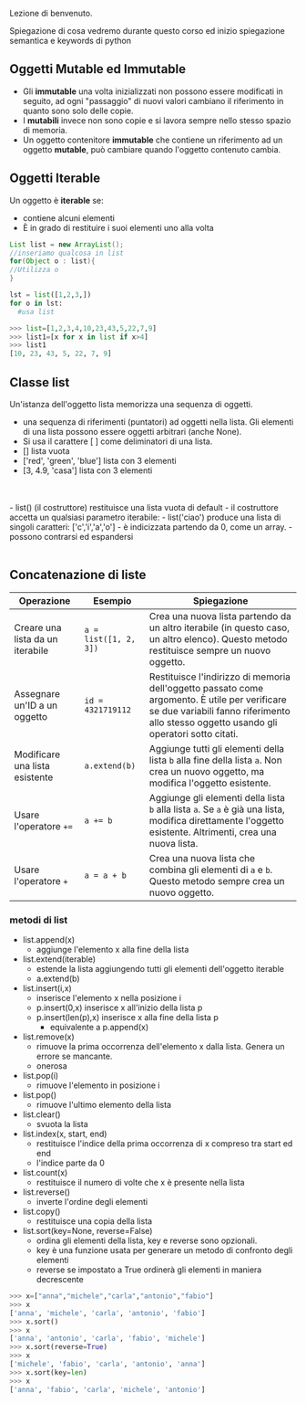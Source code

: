 Lezione di benvenuto.

Spiegazione di cosa vedremo durante questo corso ed inizio spiegazione semantica e keywords di python

## Oggetti Mutable ed Immutable
- Gli **immutable** una volta inizializzati non possono essere modificati in seguito, ad ogni "passaggio" di nuovi valori cambiano il riferimento in quanto sono solo delle copie.
- I **mutabili** invece non sono copie e si lavora sempre nello stesso spazio di memoria.
- Un oggetto contenitore **immutable** che contiene un riferimento ad un oggetto **mutable**, può cambiare quando l'oggetto contenuto cambia.

## Oggetti Iterable
Un oggetto è **iterable** se:
- contiene alcuni elementi
- È in grado di restituire i suoi elementi uno alla volta
```Java
List list = new ArrayList();
//inseriamo qualcosa in list
for(Object o : list){
//Utilizza o
}
```

```python
lst = list([1,2,3,])
for o in lst:
  #usa list
```

```python
>>> list=[1,2,3,4,10,23,43,5,22,7,9]
>>> list1=[x for x in list if x>4]
>>> list1
[10, 23, 43, 5, 22, 7, 9]


```

## Classe list
Un'istanza dell'oggetto lista memorizza una sequenza di oggetti.
- una sequenza di riferimenti (puntatori) ad oggetti nella lista.
Gli elementi di una lista possono essere oggetti arbitrari (anche None).
- Si usa il carattere [ ] come deliminatori di una lista.
- [] lista vuota
- ['red', 'green', 'blue'] lista con 3 elementi
- [3, 4.9, 'casa'] lista con 3 elementi
<br>
<br>
- list() (il costruttore) restituisce una lista vuota di default
- il costruttore accetta un qualsiasi parametro iterabile:
  - list('ciao') produce una lista di singoli caratteri: ['c','i','a','o']
- è indicizzata partendo da 0, come un array.
- possono contrarsi ed espandersi
<br>
<br>

## Concatenazione di liste
| Operazione | Esempio | Spiegazione                                                                                                                                                                              |
|------------|---------|------------------------------------------------------------------------------------------------------------------------------------------------------------------------------------------|
| Creare una lista da un iterabile | `a = list([1, 2, 3])` | Crea una nuova lista partendo da un altro iterabile (in questo caso, un altro elenco). Questo metodo restituisce sempre un nuovo oggetto.                                                |
| Assegnare un'ID a un oggetto | `id = 4321719112` | Restituisce l'indirizzo di memoria dell'oggetto passato come argomento. È utile per verificare se due variabili fanno riferimento allo stesso oggetto usando gli operatori sotto citati. |
| Modificare una lista esistente | `a.extend(b)` | Aggiunge tutti gli elementi della lista `b` alla fine della lista `a`. Non crea un nuovo oggetto, ma modifica l'oggetto esistente.                                                       |
| Usare l'operatore `+=` | `a += b` | Aggiunge gli elementi della lista `b` alla lista `a`. Se `a` è già una lista, modifica direttamente l'oggetto esistente. Altrimenti, crea una nuova lista.                               |
| Usare l'operatore `+` | `a = a + b` | Crea una nuova lista che combina gli elementi di `a` e `b`. Questo metodo sempre crea un nuovo oggetto.                                                                                  |

### metodi di list
- list.append(x)
  - aggiunge l'elemento x alla fine della lista
- list.extend(iterable)
  - estende la lista aggiungendo tutti gli elementi dell'oggetto iterable
  - a.extend(b)
- list.insert(i,x)
  - inserisce l'elemento x nella posizione i
  - p.insert(0,x) inserisce x all'inizio della lista p
  - p.insert(len(p),x) inserisce x alla fine della lista p
    - equivalente a p.append(x)
- list.remove(x)
  - rimuove la prima occorrenza dell'elemento x dalla lista. Genera un errore se mancante.
  - onerosa
- list.pop(i)
  - rimuove l'elemento in posizione i
- list.pop()
  - rimuove l'ultimo elemento della lista
- list.clear()
  - svuota la lista
- list.index(x, start, end)
  - restituisce l'indice della prima occorrenza di x compreso tra start ed end
  - l'indice parte da 0
- list.count(x)
  - restituisce il numero di volte che x è presente nella lista
- list.reverse()
  - inverte l'ordine degli elementi
- list.copy()
  - restituisce una copia della lista
- list.sort(key=None, reverse=False)
  - ordina gli elementi della lista, key e reverse sono opzionali.
  - key è una funzione usata per generare un metodo di confronto degli elementi
  - reverse se impostato a True ordinerà gli elementi in maniera decrescente

```python
>>> x=["anna","michele","carla","antonio","fabio"]
>>> x
['anna', 'michele', 'carla', 'antonio', 'fabio']
>>> x.sort()
>>> x
['anna', 'antonio', 'carla', 'fabio', 'michele']
>>> x.sort(reverse=True)
>>> x
['michele', 'fabio', 'carla', 'antonio', 'anna']
>>> x.sort(key=len)
>>> x
['anna', 'fabio', 'carla', 'michele', 'antonio']
```